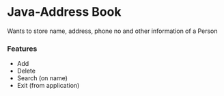 # Java-Address Book

<p>Wants to store name, address, phone no and other information of a Person</p>
<h3>Features</h3>
<ul>
<li>Add</li>
<li>Delete</li>
<li>Search (on name)</li>
<li>Exit (from application)</li>
</ul>
